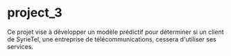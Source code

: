 # project_3
Ce projet vise à développer un modèle prédictif pour déterminer si un client de SyrieTel, une entreprise de télécommunications, cessera d'utiliser ses services.  
